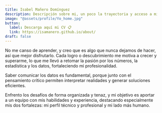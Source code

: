 ```yaml
---
title: Isabel Mañero Domínguez
description: Descripción sobre mi, un poco la trayectoria y acceso a mi CV
image: "@assets/profile/Yo_home.jpg"
button:
  label: Descarga aquí mi CV 📋
  link: https://isamanero.github.io/about/
draft: false
---
```


No me canso de aprender, y creo que es algo que nunca dejamos de hacer, así que mejor disfrutarlo. Cada logro o descubrimiento me motiva a crecer y superarme, lo que me llevó a retomar la pasión por los números, la estadística y los datos, fortaleciendo mi profesionalidad.

Saber comunicar los datos es fundamental, porque junto con el pensamiento crítico permiten interpretar realidades y generar soluciones eficientes.

Enfrento los desafíos de forma organizada y tenaz, y mi objetivo es aportar a un equipo con mis habilidades y experiencia, destacando especialmente mis dos fortalezas: mi perfil técnico y profesional y mi lado más humano.


